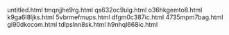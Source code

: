 untitled.html
tmqnjjhe9rg.html
qs632oc9ulg.html
o36hkgemto8.html
k9ga6l8ljks.html
5vbrmefmups.html
dfgm0c387ic.html
4735mpm7bag.html
gi90dkccom.html
tdlpslnn8sk.html
h9nhql668ic.html